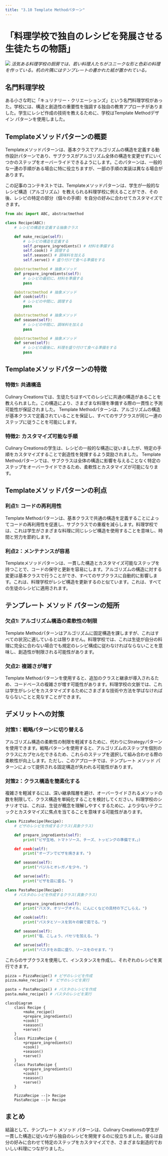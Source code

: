 ```yaml
---
title: "3.10 Template Methodパターン"
---
```


# 「料理学校で独自のレシピを発展させる生徒たちの物語」

![](/images/20230327_gof/template.jpg)
*活気ある料理学校の厨房では、若い料理人たちがユニークな形と色彩の料理を作っている。机の片隅にはテンプレートの書かれた紙が置かれている。*

## 名門料理学校
ある小さな町に「キュリナリー・クリエーションズ」という名門料理学校があった。学校には、構造と創造性の重要性を強調する独自の教育アプローチがありました。学生にレシピ作成の技術を教えるために、学校はTemplate Methodデザイン パターンを使用しました。

## Templateメソッドパターンの概要
Templateメソッドパターンは、基本クラスでアルゴリズムの構造を定義する動作設計パターンであり、サブクラスがアルゴリズム全体の構造を変更せずにいくつかのステップをオーバーライドできるようにします。このパターンは、一般的な一連の手順がある場合に特に役立ちますが、一部の手順の実装は異なる場合があります。

この記事のコンテキストでは、Templateメソッドパターンは、学生が一般的なレシピ構造（アルゴリズム）を教えられる料理学校に例えることができ、その後、レシピの特定の部分（個々の手順）を自分の好みに合わせてカスタマイズできます。

```python
from abc import ABC, abstractmethod

class Recipe(ABC):
    # レシピの構造を定義する抽象クラス

    def make_recipe(self):
        # レシピの構造を定義する
        self.prepare_ingredients() # 材料を準備する
        self.cook() # 調理する
        self.season() # 調味料を加える
        self.serve() # 盛り付けて食べる準備をする

    @abstractmethod # 抽象メソッド
    def prepare_ingredients(self):
        # レシピの最初に、材料を準備する
        pass

    @abstractmethod # 抽象メソッド
    def cook(self):
        # レシピの中間に、調理する
        pass

    @abstractmethod # 抽象メソッド
    def season(self):
        # レシピの中間に、調味料を加える
        pass

    @abstractmethod # 抽象メソッド
    def serve(self):
        # レシピの最後に、料理を盛り付けて食べる準備をする
        pass
```

## Templateメソッドパターンの特徴
### 特徴1: 共通構造
Culinary Creationsでは、生徒たちはすべてのレシピに共通の構造があることを教えられました。この構造により、さまざまな料理を準備する際の一貫性と予測可能性が保証されました。 Template Methodパターンは、アルゴリズムの構造が基本クラスで定義されていることを保証し、すべてのサブクラスが同じ一連のステップに従うことを可能にします。

### 特徴2: カスタマイズ可能な手順
Culinary Creationsの学生は、レシピの一般的な構造に従いましたが、特定の手順をカスタマイズすることで創造性を発揮するよう奨励されました。 Template Methodパターンでは、サブクラスは全体の構造に影響を与えることなく特定のステップをオーバーライドできるため、柔軟性とカスタマイズが可能になります。

## Templateメソッドパターンの利点
### 利点1: コードの再利用性
Template Methodパターンは、基本クラスで共通の構造を定義することによってコードの再利用性を促進し、サブクラスでの重複を減らします。料理学校では、これは学生がさまざまな料理に同じレシピ構造を使用することを意味し、時間と労力を節約します。

### 利点2：メンテナンスが容易
Templateメソッドパターンは、一貫した構造とカスタマイズ可能なステップを持つことで、コードの保守と更新を容易にします。アルゴリズムの構造に対する変更は基本クラスで行うことができ、すべてのサブクラスに自動的に影響します。これは、料理学校がレシピ構造を更新するのと似ています。これは、すべての生徒のレシピに適用されます。
## テンプレート メソッド パターンの短所
### 欠点1: アルゴリズム構造の柔軟性の制限
Template Methodパターンはアルゴリズムに固定構造を課しますが、これはすべての状況に適しているとは限りません。料理学校では、これは生徒が自分の料理に完全に合わない場合でも規定のレシピ構成に従わなければならないことを意味し、創造性が制限される可能性があります。

### 欠点2: 複雑さが増す
Template Methodパターンを使用すると、追加のクラスと継承が導入されるため、コードベースの複雑さが増す可能性があります。料理学校の文脈では、これは学生がレシピをカスタマイズするためにさまざまな技術や方法を学ばなければならないことと見なすことができます。

## デメリットへの対策
### 対策1：戦略パターンに切り替える
アルゴリズム構造の柔軟性の制限を軽減するために、代わりにStrategyパターンを使用できます。戦略パターンを使用すると、アルゴリズムのステップを個別のクラスにカプセル化できるため、これらのステップを選択して組み合わせる際の柔軟性が向上します。ただし、このアプローチでは、テンプレート メソッド パターンによって提供される固定構造が失われる可能性があります。

### 対策2：クラス構造を簡素化する
複雑さを軽減するには、深い継承階層を避け、オーバーライドされるメソッドの数を制限して、クラス構造を単純化することを検討してください。料理学校のシナリオでは、これは、生徒が概念を理解しやすくするために、より少ないテクニックとカスタマイズに焦点を当てることを意味する可能性があります。

```python
class PizzaRecipe(Recipe):
    # ピザのレシピを作成するクラス(具象クラス)

    def prepare_ingredients(self):
        print("ピザ生地、トマトソース、チーズ、トッピングの準備です。」)

    def cook(self):
        print("オーブンでピザを焼きます。")

    def season(self):
        print("バジルとオレガノを少々。")

    def serve(self):
        print("ピザを皿に盛る。")

class PastaRecipe(Recipe):
    # パスタのレシピを作成するクラス(具象クラス)

    def prepare_ingredients(self):
        print("パスタ、オリーブオイル、にんにくなどの具材の下ごしらえ。")

    def cook(self):
        print("パスタとソースを別々の鍋で茹でる。")

    def season(self):
        print("塩、こしょう、パセリを加える。")

    def serve(self):
        print("パスタをお皿に盛り、ソースをのせます。")
```

これらのサブクラスを使用して、インスタンスを作成し、それぞれのレシピを実行できます。

```python
pizza = PizzaRecipe() # ピザのレシピを作成
pizza.make_recipe() #　ピザのレシピを実行

pasta = PastaRecipe() # パスタのレシピを作成
pasta.make_recipe() # パスタのレシピを実行
```

```mermaid
classDiagram
    class Recipe {
        +make_recipe()
        +prepare_ingredients()
        +cook()
        +season()
        +serve()
    }
    class PizzaRecipe {
        +prepare_ingredients()
        +cook()
        +season()
        +serve()
    }
    class PastaRecipe {
        +prepare_ingredients()
        +cook()
        +season()
        +serve()
    }

    PizzaRecipe --|> Recipe
    PastaRecipe --|> Recipe
```

## まとめ
結論として、テンプレート メソッド パターンは、Culinary Creationsの学生が一貫した構造に従いながら独自のレシピを開発するのに役立ちました。彼らは自分の好みに合わせて特定のステップをカスタマイズでき、さまざまな創造的でおいしい料理につながりました。

